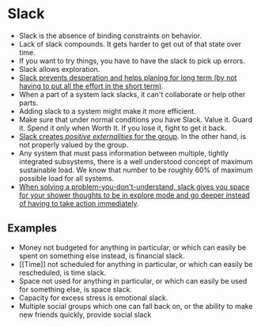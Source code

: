 # Slack

- Slack is the absence of binding constraints on behavior.
- Lack of slack compounds. It gets harder to get out of that state over time.
- If you want to try things, you have to have the slack to pick up errors.
- Slack allows exploration.
- [Slack prevents desperation and helps planing for long term (by not having to put all the effort in the short term)](https://thezvi.wordpress.com/2017/09/30/slack/).
- When a part of a system lack slacks, it can't collaborate or help other parts.
- Adding slack to a system might make it more efficient.
- Make sure that under normal conditions _you_ have Slack. Value it. Guard it. Spend it only when Worth It. If you lose it, fight to get it back.
- [Slack creates _positive externalities_ for the group](https://www.lesswrong.com/posts/3qX2GipDuCq5jstMG/slack-has-positive-externalities-for-groups). In the other hand, is not properly valued by the group.
- Any system that must pass information between multiple, tightly integrated subsystems, there is a well understood concept of maximum sustainable load. We know that number to be roughly 60% of maximum possible load for all systems.
- [When solving a problem-you-don't-understand, slack gives you space for your shower thoughts to be in explore mode and go deeper instead of having to take action immediately](https://www.lesswrong.com/posts/fwSDKTZvraSdmwFsj/slack-gives-you-space-to-notice-reflect-on-subtle-things).

## Examples

- Money not budgeted for anything in particular, or which can easily be spent on something else instead, is financial slack.
- [[Time]] not scheduled for anything in particular, or which can easily be rescheduled, is time slack.
- Space not used for anything in particular, or which can easily be used for something else, is space slack.
- Capacity for excess stress is emotional slack.
- Multiple social groups which one can fall back on, or the ability to make new friends quickly, provide social slack
